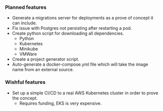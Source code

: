 ### Planned features ###
* Generate a migrations server for deployments as a prove of concept it can include.
* Fix issue with Postgres not persisting after restarting a pod.
* Create python script for downloading all dependencies.
  * Python
  * Kubernetes
  * Minikube
  * VMWare
* Create a project generator script.
* Auto-generate a docker-compose.yml file which will take the image name from an external source.

### Wishful features ###
* Set up a simple CI/CD to a real AWS Kubernetes cluster in order to prove the concept.
  * Requires funding, EKS is very expensive.
